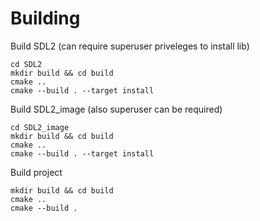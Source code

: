 # Building
Build SDL2 (can require superuser priveleges to install lib)
```
cd SDL2
mkdir build && cd build
cmake ..
cmake --build . --target install
```
Build SDL2_image (also superuser can be required)
```
cd SDL2_image
mkdir build && cd build
cmake ..
cmake --build . --target install
```
Build project
```
mkdir build && cd build
cmake ..
cmake --build .
```